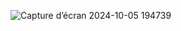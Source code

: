 ![Capture d’écran 2024-10-05 194739](https://github.com/user-attachments/assets/989a1e13-c21d-41ec-b79a-499122a785c8)
